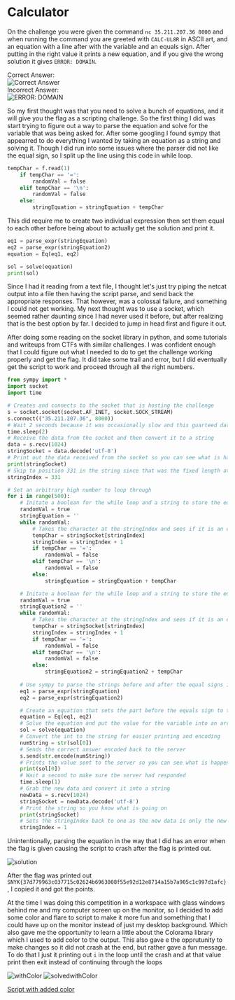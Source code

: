 # Calculator

On the challenge you were given the command ```nc 35.211.207.36 8000``` and when running the command you are greeted with ```CALC-UL8R``` in ASCII art, and an equation with a line after with the variable and an equals sign. After putting in the right value it prints a new equation, and if you give the wrong solution it gives ```ERROR: DOMAIN```.

Correct Answer:\
![Correct Answer](correctAnswer.png)\
Incorrect Answer:\
![ERROR: DOMAIN](ERRORDOMAIN.png)

So my first thought was that you need to solve a bunch of equations, and it will give you the flag as a scripting challenge. So the first thing I did was start trying to figure out a way to parse the equation and solve for the variable that was being asked for. After some googling I found sympy that appearred to do everything I wanted by taking an equation as a string and solving it. Though I did run into some issues where the parser did not like the equal sign, so I split up the line using this code in while loop.

```py
tempChar = f.read(1)
    if tempChar == '=':
        randomVal = false
    elif tempChar == '\n':
        randomVal = false
    else: 
        stringEquation = stringEquation + tempChar
```

This did require me to create two individual expression then set them equal to each other before being about to actually get the solution and print it.

```py
eq1 = parse_expr(stringEquation)
eq2 = parse_expr(stringEquation2)
equation = Eq(eq1, eq2)

sol = solve(equation)
print(sol)
```

Since I had it reading from a text file, I thought let's just try piping the netcat output into a file then having the script parse, and send back the appropriate responses. That however, was a colossal failure, and something I could not get working. My next thought was to use a socket, which seemed rather daunting since I had never used it before, but after realizing that is the best option by far. I decided to jump in head first and figure it out.

After doing some reading on the socket library in python, and some tutorials and writeups from CTFs with similar challenges. I was confident enough that I could figure out what I needed to do to get the challenge working properly and get the flag. It did take some trail and error, but I did eventually get the script to work and proceed through all the right numbers. 

```py
from sympy import *
import socket
import time

# Creates and connects to the socket that is hosting the challenge
s = socket.socket(socket.AF_INET, socket.SOCK_STREAM)
s.connect(("35.211.207.36", 8000))
# Wait 2 seconds because it was occasionally slow and this guarteed dat
time.sleep(2)
# Receive the data from the socket and then convert it to a string
data = s.recv(1024)
stringSocket = data.decode('utf-8') 
# Print out the data received from the socket so you can see what is happening
print(stringSocket)
# Skip to position 331 in the string since that was the fixed length at the beginning without an equation
stringIndex = 331

# Set an arbitrary high number to loop through
for i in range(500):
    # Initate a boolean for the while loop and a string to store the equation before the equal sign
    randomVal = true
    stringEquation = ''
    while randomVal:
        # Takes the character at the stringIndex and sees if it is an equals sign or a new line, if it isn't adds it to the string
        tempChar = stringSocket[stringIndex]
        stringIndex = stringIndex + 1
        if tempChar == '=':
            randomVal = false
        elif tempChar == '\n':
            randomVal = false
        else: 
            stringEquation = stringEquation + tempChar

    # Initate a boolean for the while loop and a string to store the equation after the equal sign
    randomVal = true
    stringEquation2 = ''
    while randomVal:
        # Takes the character at the stringIndex and sees if it is an equals sign or a new line, if it isn't adds it to the string
        tempChar = stringSocket[stringIndex]
        stringIndex = stringIndex + 1 
        if tempChar == '=':
            randomVal = false
        elif tempChar == '\n':
            randomVal = false
        else: 
            stringEquation2 = stringEquation2 + tempChar
    
    # Use sympy to parse the strings before and after the equal signs into equations that sympy can use
    eq1 = parse_expr(stringEquation)
    eq2 = parse_expr(stringEquation2)

    # Create an equation that sets the part before the equals sign to the part after it
    equation = Eq(eq1, eq2)
    # Solve the equation and put the value for the variable into an array
    sol = solve(equation)
    # Convert the int to the string for easier printing and encoding
    numString = str(sol[0])
    # Sends the correct answer encoded back to the server
    s.send(str.encode(numString))
    # Prints the value sent to the server so you can see what is happening
    print(sol[0])
    # Wait a second to make sure the server had responded
    time.sleep(1)
    # Grab the new data and convert it into a string
    newData = s.recv(1024)
    stringSocket = newData.decode('utf-8') 
    # Print the string so you know what is going on
    print(stringSocket)
    # Sets the stringIndex back to one as the new data is only the new equation
    stringIndex = 1
```

Unintentionally, parsing the equation in the way that I did has an error when the flag is given causing the script to crash after the flag is printed out.

![solution](solved.png)

After the flag was printed out ```SNYK{37d779963c037715c02624b6963008f55e92d12e8714a15b7a905c1c997d1afc}```, I copied it and got the points.

At the time I was doing this competition in a workspace with glass windows behind me and my computer screen up on the monitor, so I decided to add some color and flare to script to make it more fun and something that I could have up on the monitor instead of just my desktop background. Which also gave me the opportunity to learn a little about the Colorama library which I used to add color to the output. This also gave e the opprutunity to make changes so it did not crash at the end, but rather gave a fun message. To do that I just it printing out ```i``` in the loop until the crash and at that value print then exit instead of continuing through the loops

![withColor](withColor.png)
![solvedwithColor](solvedWithColor.png)

[Script with added color](netcatSolverWorks_colored_.py)

